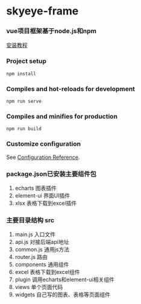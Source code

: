 # skyeye-frame

### vue项目框架基于node.js和npm
[安装教程](https://www.liaoxuefeng.com/wiki/1022910821149312/1023025597810528)

### Project setup
```
npm install
```

### Compiles and hot-reloads for development
```
npm run serve
```

### Compiles and minifies for production
```
npm run build
```

### Customize configuration
See [Configuration Reference](https://cli.vuejs.org/config/).

### package.json已安装主要组件包
1. echarts 图表插件
2. element-ui 界面UI插件
3. xlsx 表格下载到excel插件

### 主要目录结构 src
1. main.js 入口文件
2. api.js 对接后端api地址
3. common.js 通用js方法
4. router.js 路由
5. components 通用组件
6. excel 表格下载到excel组件
7. plugin 调用echarts和element-ui相关组件
8. views 单个页面代码
9. widgets 自己写的图表、表格等页面组件


